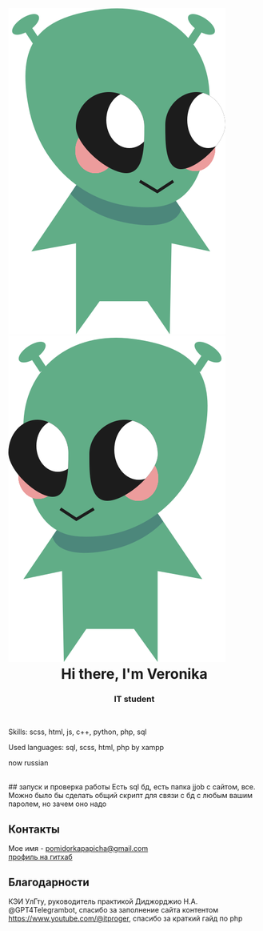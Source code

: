 
![nlo](jjob/images/tokenSecond.svg) ![nlo](jjob/images/tokenMain.svg)


<h1 align="center" style=" margin-top:-10px;">Hi there, I'm Veronika</h1>
<h3 align="center">IT student </h3><br>
<p>Skills: scss, html, js, c++, python, php, sql</p>
<p>Used languages: sql, scss, html, php by xampp</p>
<p>now russian</p> <br>
## запуск и проверка работы
Есть sql бд, есть папка jjob с сайтом, все.
Можно было бы сделать общий скрипт для связи с бд с любым вашим паролем, но зачем оно надо

## Контакты

Мое имя - [pomidorkapapicha@gmail.com](mailto:pomidorkapapicha@gmail.com)  <br>
[профиль на гитхаб](https://github.com/mountingfoam_228)

## Благодарности
КЭИ УлГту, руководитель практикой Диджорджио Н.А. <br>
@GPT4Telegrambot, спасибо за заполнение сайта контентом <br>
https://www.youtube.com/@itproger, спасибо за краткий гайд по php
